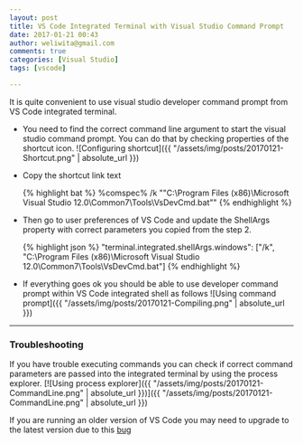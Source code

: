 ```yaml
---
layout: post
title: VS Code Integrated Terminal with Visual Studio Command Prompt
date: 2017-01-21 00:43
author: weliwita@gmail.com
comments: true
categories: [Visual Studio]
tags: [vscode]

---
```

It is quite convenient to use visual studio developer command prompt from VS Code integrated terminal.

* You need to find the correct command line argument to start the visual studio command prompt. You can do that by checking properties of the shortcut icon.
    ![Configuring shortcut]({{ "/assets/img/posts/20170121-Shortcut.png" | absolute_url }})

* Copy the shortcut link text

    {% highlight bat %}
    %comspec% /k ""C:\Program Files (x86)\Microsoft Visual Studio 12.0\Common7\Tools\VsDevCmd.bat""
    {% endhighlight %}

* Then go to user preferences of VS Code and update the ShellArgs property with correct parameters you copied from the step 2.

    {% highlight json %}
    "terminal.integrated.shellArgs.windows": ["/k", "C:\\Program Files (x86)\\Microsoft Visual Studio 12.0\\Common7\\Tools\\VsDevCmd.bat"]
    {% endhighlight %}

* If everything goes ok you should be able to use developer command prompt within VS Code integrated shell as follows
    ![Using command prompt]({{ "/assets/img/posts/20170121-Compiling.png" | absolute_url }})

------------

### Troubleshooting

If you have trouble executing commands you can check if correct command parameters are passed into the integrated terminal by using the process explorer.
[![Using process explorer]({{ "/assets/img/posts/20170121-CommandLine.png" | absolute_url }})]({{ "/assets/img/posts/20170121-CommandLine.png" | absolute_url }})


If you are running an older version of VS Code you may need to upgrade to the latest version due to this [bug](https://github.com/Microsoft/vscode/issues/7266) 
